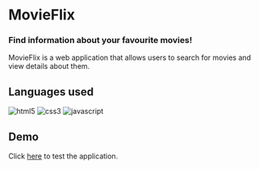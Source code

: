 # MovieFlix
### Find information about your favourite movies!

MovieFlix is a web application that allows users to search for movies and view details about them.

## Languages used

![html5](https://img.shields.io/badge/HTML5-E34F26?style=for-the-badge&logo=html5&logoColor=white)
![css3](https://img.shields.io/badge/CSS3-1572B6?style=for-the-badge&logo=css3&logoColor=white)
![javascript](https://img.shields.io/badge/JavaScript-323330?style=for-the-badge&logo=javascript&logoColor=F7DF1E)

## Demo

Click [here]( https://navjot0210.github.io/movieflix/) to test the application.